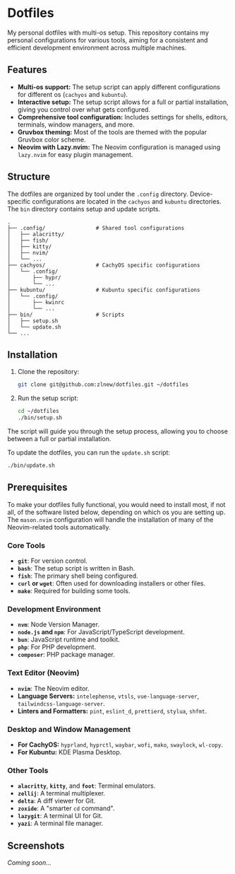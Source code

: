 # Dotfiles

My personal dotfiles with multi-os setup. This repository contains my personal configurations for various tools, aiming for a consistent and efficient development environment across multiple machines.

## Features

*   **Multi-os support:** The setup script can apply different configurations for different os (`cachyos` and `kubuntu`).
*   **Interactive setup:** The setup script allows for a full or partial installation, giving you control over what gets configured.
*   **Comprehensive tool configuration:** Includes settings for shells, editors, terminals, window managers, and more.
*   **Gruvbox theming:** Most of the tools are themed with the popular Gruvbox color scheme.
*   **Neovim with Lazy.nvim:** The Neovim configuration is managed using `lazy.nvim` for easy plugin management.

## Structure

The dotfiles are organized by tool under the `.config` directory. Device-specific configurations are located in the `cachyos` and `kubuntu` directories. The `bin` directory contains setup and update scripts.

```
.
├── .config/                # Shared tool configurations
│   ├── alacritty/
│   ├── fish/
│   ├── kitty/
│   ├── nvim/
│   └── ...
├── cachyos/                # CachyOS specific configurations
│   └── .config/
│       ├── hypr/
│       └── ...
├── kubuntu/                # Kubuntu specific configurations
│   └── .config/
│       ├── kwinrc
│       └── ...
├── bin/                    # Scripts
│   ├── setup.sh
│   └── update.sh
└── ...
```

## Installation

1.  Clone the repository:

    ```bash
    git clone git@github.com:zlnew/dotfiles.git ~/dotfiles
    ```

2.  Run the setup script:

    ```bash
    cd ~/dotfiles
    ./bin/setup.sh
    ```

The script will guide you through the setup process, allowing you to choose between a full or partial installation.

To update the dotfiles, you can run the `update.sh` script:

```bash
./bin/update.sh
```

## Prerequisites

To make your dotfiles fully functional, you would need to install most, if not all, of the software listed below, depending on which os you are setting up. The `mason.nvim` configuration will handle the installation of many of the Neovim-related tools automatically.

### Core Tools

*   **`git`**: For version control.
*   **`bash`**: The setup script is written in Bash.
*   **`fish`**: The primary shell being configured.
*   **`curl` or `wget`**: Often used for downloading installers or other files.
*   **`make`**: Required for building some tools.

### Development Environment

*   **`nvm`**: Node Version Manager.
*   **`node.js` and `npm`**: For JavaScript/TypeScript development.
*   **`bun`**: JavaScript runtime and toolkit.
*   **`php`**: For PHP development.
*   **`composer`**: PHP package manager.

### Text Editor (Neovim)

*   **`nvim`**: The Neovim editor.
*   **Language Servers:** `intelephense`, `vtsls`, `vue-language-server`, `tailwindcss-language-server`.
*   **Linters and Formatters:** `pint`, `eslint_d`, `prettierd`, `stylua`, `shfmt`.

### Desktop and Window Management

*   **For CachyOS:** `hyprland`, `hyprctl`, `waybar`, `wofi`, `mako`, `swaylock`, `wl-copy`.
*   **For Kubuntu:** KDE Plasma Desktop.

### Other Tools

*   **`alacritty`**, **`kitty`**, and **`foot`**: Terminal emulators.
*   **`zellij`**: A terminal multiplexer.
*   **`delta`**: A diff viewer for Git.
*   **`zoxide`**: A "smarter `cd` command".
*   **`lazygit`**: A terminal UI for Git.
*   **`yazi`**: A terminal file manager.

## Screenshots

*Coming soon...*
